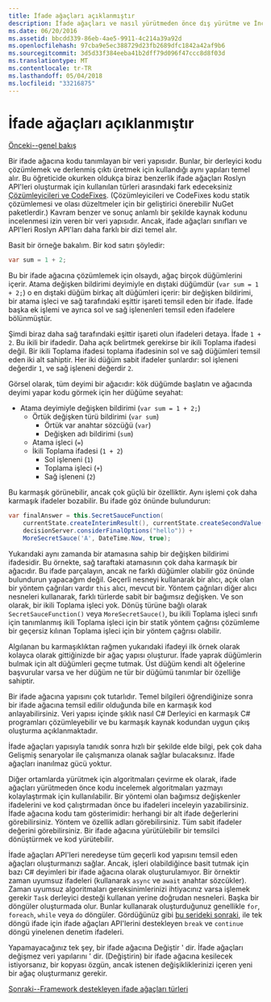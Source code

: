 ```yaml
---
title: İfade ağaçları açıklanmıştır
description: İfade ağaçları ve nasıl yürütmeden önce dış yürütme ve İnceleme kod çevirme algoritmaları yararlı oldukları hakkında bilgi edinin.
ms.date: 06/20/2016
ms.assetid: bbcdd339-86eb-4ae5-9911-4c214a39a92d
ms.openlocfilehash: 97cba9e5ec388729d23fb2689dfc1842a42af9b6
ms.sourcegitcommit: 3d5d33f384eeba41b2dff79d096f47ccc8d8f03d
ms.translationtype: MT
ms.contentlocale: tr-TR
ms.lasthandoff: 05/04/2018
ms.locfileid: "33216875"
---
```

# <a name="expression-trees-explained"></a>İfade ağaçları açıklanmıştır

[Önceki--genel bakış](expression-trees.md)

Bir ifade ağacına kodu tanımlayan bir veri yapısıdır. Bunlar, bir derleyici kodu çözümlemek ve derlenmiş çıktı üretmek için kullandığı aynı yapıları temel alır. Bu öğreticide okurken oldukça biraz benzerlik ifade ağaçları Roslyn API'leri oluşturmak için kullanılan türleri arasındaki fark edeceksiniz [Çözümleyicileri ve CodeFixes](https://github.com/dotnet/roslyn-analyzers).
(Çözümleyicileri ve CodeFixes kodu statik çözümlemesi ve olası düzeltmeler için bir geliştirici önerebilir NuGet paketlerdir.) Kavram benzer ve sonuç anlamlı bir şekilde kaynak kodunu incelenmesi izin veren bir veri yapısıdır. Ancak, ifade ağaçları sınıfları ve API'leri Roslyn API'ları daha farklı bir dizi temel alır.
    
Basit bir örneğe bakalım.
Bir kod satırı şöyledir:
```csharp
var sum = 1 + 2;
```
Bu bir ifade ağacına çözümlemek için olsaydı, ağaç birçok düğümlerini içerir.
Atama değişken bildirimi deyimiyle en dıştaki düğümdür (`var sum = 1 + 2;`) o en dıştaki düğüm birkaç alt düğümleri içerir: bir değişken bildirimi, bir atama işleci ve sağ tarafındaki eşittir işareti temsil eden bir ifade. İfade başka ek işlemi ve ayrıca sol ve sağ işlenenleri temsil eden ifadelere bölünmüştür.

Şimdi biraz daha sağ tarafındaki eşittir işareti olun ifadeleri detaya.
İfade `1 + 2`. Bu ikili bir ifadedir. Daha açık belirtmek gerekirse bir ikili Toplama ifadesi değil. Bir ikili Toplama ifadesi toplama ifadesinin sol ve sağ düğümleri temsil eden iki alt sahiptir. Her iki düğüm sabit ifadeler şunlardır: sol işleneni değerdir `1`, ve sağ işleneni değerdir `2`.

Görsel olarak, tüm deyimi bir ağacıdır: kök düğümde başlatın ve ağacında deyimi yapar kodu görmek için her düğüme seyahat:

- Atama deyimiyle değişken bildirimi (`var sum = 1 + 2;`)
    * Örtük değişken türü bildirimi (`var sum`)
        - Örtük var anahtar sözcüğü (`var`)
        - Değişken adı bildirimi (`sum`)
    * Atama işleci (`=`)
    * İkili Toplama ifadesi (`1 + 2`)
        - Sol işleneni (`1`)
        - Toplama işleci (`+`)
        - Sağ işleneni (`2`)

Bu karmaşık görünebilir, ancak çok güçlü bir özelliktir. Aynı işlemi çok daha karmaşık ifadeler bozabilir. Bu ifade göz önünde bulundurun:
```csharp
var finalAnswer = this.SecretSauceFunction(
    currentState.createInterimResult(), currentState.createSecondValue(1, 2),
    decisionServer.considerFinalOptions("hello")) +
    MoreSecretSauce('A', DateTime.Now, true);
```

Yukarıdaki aynı zamanda bir atamasına sahip bir değişken bildirimi ifadesidir.
Bu örnekte, sağ taraftaki atamasının çok daha karmaşık bir ağacıdır.
Bu ifade parçalayın, ancak ne farklı düğümler olabilir göz önünde bulundurun yapacağım değil. Geçerli nesneyi kullanarak bir alıcı, açık olan bir yöntem çağrıları vardır `this` alıcı, mevcut bir. Yöntem çağrıları diğer alıcı nesneleri kullanarak, farklı türlerde sabit bir bağımsız değişken. Ve son olarak, bir ikili Toplama işleci yok. Dönüş türüne bağlı olarak `SecretSauceFunction()` veya `MoreSecretSauce()`, bu ikili Toplama işleci sınıfı için tanımlanmış ikili Toplama işleci için bir statik yöntem çağrısı çözümleme bir geçersiz kılınan Toplama işleci için bir yöntem çağrısı olabilir.

Algılanan bu karmaşıklıktan rağmen yukarıdaki ifadeyi ilk örnek olarak kolayca olarak gittiğinizde bir ağaç yapısı oluşturur. İfade yaprak düğümlerin bulmak için alt düğümleri geçme tutmak. Üst düğüm kendi alt öğelerine başvurular varsa ve her düğüm ne tür bir düğümü tanımlar bir özelliğe sahiptir.

Bir ifade ağacına yapısını çok tutarlıdır. Temel bilgileri öğrendiğinize sonra bir ifade ağacına temsil edilir olduğunda bile en karmaşık kod anlayabilirsiniz. Veri yapısı içinde şıklık nasıl C# Derleyici en karmaşık C# programları çözümleyebilir ve bu karmaşık kaynak kodundan uygun çıkış oluşturma açıklanmaktadır.

İfade ağaçları yapısıyla tanıdık sonra hızlı bir şekilde elde bilgi, pek çok daha Gelişmiş senaryolar ile çalışmanıza olanak sağlar bulacaksınız. İfade ağaçları inanılmaz gücü yoktur.

Diğer ortamlarda yürütmek için algoritmaları çevirme ek olarak, ifade ağaçları yürütmeden önce kodu incelemek algoritmaları yazmayı kolaylaştırmak için kullanılabilir. Bir yöntemi olan bağımsız değişkenler ifadelerini ve kod çalıştırmadan önce bu ifadeleri inceleyin yazabilirsiniz. İfade ağacına kodu tam gösterimidir: herhangi bir alt ifade değerlerini görebilirsiniz.
Yöntem ve özellik adları görebilirsiniz. Tüm sabit ifadeler değerini görebilirsiniz.
Bir ifade ağacına yürütülebilir bir temsilci dönüştürmek ve kod yürütebilir.

İfade ağaçları API'leri neredeyse tüm geçerli kod yapısını temsil eden ağaçları oluşturmanızı sağlar. Ancak, işleri olabildiğince basit tutmak için bazı C# deyimleri bir ifade ağacına olarak oluşturulamıyor. Bir örnektir zaman uyumsuz ifadeleri (kullanarak `async` ve `await` anahtar sözcükler). Zaman uyumsuz algoritmaları gereksinimlerinizi ihtiyacınız varsa işlemek gerekir `Task` derleyici desteği kullanan yerine doğrudan nesneleri. Başka bir döngüler oluşturmada olur. Bunlar kullanarak oluşturduğunuz genellikle `for`, `foreach`, `while` veya `do` döngüler. Gördüğünüz gibi [bu serideki sonraki](expression-trees-building.md), ile tek döngü ifade için ifade ağaçları API'lerini destekleyen `break` ve `continue` döngü yinelenen denetim ifadeleri.

Yapamayacağınız tek şey, bir ifade ağacına Değiştir ' dir.  İfade ağaçları değişmez veri yapılarını ' dir. (Değiştirin) bir ifade ağacına kesilecek istiyorsanız, bir kopyası özgün, ancak istenen değişikliklerinizi içeren yeni bir ağaç oluşturmanız gerekir. 

[Sonraki--Framework destekleyen ifade ağaçları türleri](expression-classes.md)
